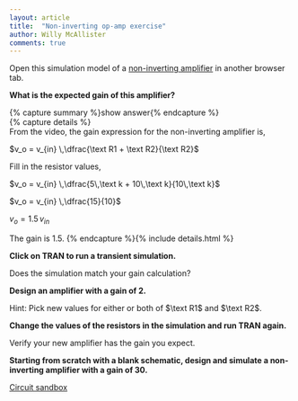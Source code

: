 ```yaml
---
layout: article
title:  "Non-inverting op-amp exercise"
author: Willy McAllister
comments: true
---
```


Open this simulation model of a [non-inverting amplifier](https://spinningnumbers.org/circuit-sandbox/index.html?value=[["o",[184,88,0],{"A":"30000","_json_":0},["1","2","vout","0"]],["r",[248,96,0],{"name":"R1","r":"5k","_json_":1},["vout","2"]],["r",[248,144,0],{"name":"R2","r":"10k","_json_":2},["2","0"]],["w",[184,104,168,104]],["w",[168,104,168,144]],["w",[168,144,248,144]],["w",[232,96,248,96]],["w",[272,96,248,96]],["L",[272,96,0],{"label":"vout","_json_":8},["vout"]],["v",[72,104,0],{"name":"","value":"sin(0,1,1000,0,0)","_json_":9},["1","0"]],["w",[72,104,72,88]],["g",[72,152,0],{"_json_":11},["0"]],["g",[248,192,0],{"_json_":12},["0"]],["g",[208,104,0],{"_json_":13},["0"]],["s",[128,88,0],{"color":"cyan","offset":"0","_json_":14},["1"]],["s",[272,96,0],{"color":"green","offset":"0","_json_":15},["vout"]],["w",[184,88,128,88]],["w",[72,88,128,88]],["view",15.659999999999997,42.292,2.44140625,"50","10","1G",null,"100","0.009","1000"]]) in another browser tab.

**What is the expected gain of this amplifier?**

{% capture summary %}show answer{% endcapture %}  
{% capture details %}  
From the video, the gain expression for the non-inverting amplifier is,

$v_o = v_{in} \,\dfrac{\text R1 + \text R2}{\text R2}$  

Fill in the resistor values,

$v_o = v_{in} \,\dfrac{5\,\text k + 10\,\text k}{10\,\text k}$  

$v_o = v_{in} \,\dfrac{15}{10}$  

$v_o = 1.5\,v_{in}$

The gain is $1.5$.
{% endcapture %}{% include details.html %}

**Click on TRAN to run a transient simulation.** 

Does the simulation match your gain calculation?

**Design an amplifier with a gain of $2$.**

Hint: Pick new values for either or both of $\text R1$ and $\text R2$.

**Change the values of the resistors in the simulation and run TRAN again.**

Verify your new amplifier has the gain you expect.

**Starting from scratch with a blank schematic, design and simulate a non-inverting amplifier with a gain of $30$.**

[Circuit sandbox](https://spinningnumbers.org/circuit-sandbox/index.html)

